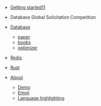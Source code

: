 - [Getting started11]()

- Database Global Solicitation Competition

- [Database](md/Database/README.md)
  - [paper](md/Database/07_paper/README.md)
  - [books](md/Database/10_books/README.md)
  - [optimizer](md/Database/08_optimizer/README.md)

- [Redis](md/Redis/README.md)

- [Rust](md/Rust/README.md)

- [About](docs/en-us/about.md)
  - [Demo](docs/en-us/demo.md)
  - [Emoji](docs/en-us/emoji.md)
  - [Language highlighting](docs/en-us/language-highlight.md)
